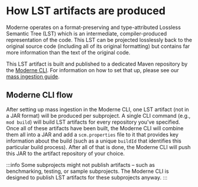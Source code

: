 # How LST artifacts are produced

Moderne operates on a format-preserving and type-attributed Lossless Semantic Tree (LST) which is an intermediate, compiler-produced representation of the code. This LST can be projected losslessly back to the original source code (including all of its original formatting) but contains far more information than the text of the original code.

This LST artifact is built and published to a dedicated Maven repository by the [Moderne CLI](../../../user-documentation/moderne-cli/getting-started/cli-intro.md). For information on how to set that up, please see our [mass ingestion guide](../how-to-guides/mass-ingest.md).

## Moderne CLI flow

After setting up mass ingestion in the Moderne CLI, one LST artifact (not in a JAR format) will be produced per subproject. A single CLI command (e.g., `mod build`) will build LST artifacts for every repository you've specified. Once all of these artifacts have been built, the Moderne CLI will combine them all into a JAR and add a `scm.properties` file to it that provides key information about the build (such as a unique `buildId` that identifies this particular build process). After all of that is done, the Moderne CLI will push this JAR to the artifact repository of your choice.

:::info
Some subprojects might not publish artifacts – such as benchmarking, testing, or sample subprojects. The Moderne CLI is designed to publish LST artifacts for these subprojects anyway.
:::
